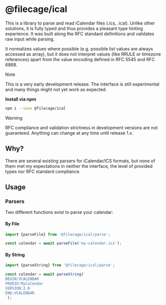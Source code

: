 # @filecage/ical
This is a library to parse and read iCalendar files (.ics, .ical). Unlike other solutions, it is fully
typed and thus provides a pleasant type hinting experience. It was built along the RFC standard definitions
and validates raw input while parsing.

It normalizes values where possible (e.g. possible list values are always accessed as array),
but it does not interpret values (like RRULE or timezone references) apart from the value encoding
defined in RFC 5545 and RFC 6868.

> [!NOTE]
> This is a very early development release. The interface is still experimental and many things might not yet
> work as expected.

**Install via npm**
```bash
npm i --save @filecage/ical
```
> [!WARNING]
> RFC compliance and validation strictness in development versions are not guaranteed.
> Anything can change at any time until release 1.x.

## Why?
There are several existing parsers for iCalendar/ICS formats, but none of them met my expectations in neither
the interface, the level of provided types nor RFC standard compliance.

## Usage
### Parsers
Two different functions exist to parse your calendar:
#### By File
```js
import {parseFile} from '@filecage/ical/parse';

const calendar = await parseFile('my-calendar.ics');
```

#### By String
```js
import {parseString} from '@filecage/ical/parse';

const calendar = await parseString(`
BEGIN:VCALENDAR
PRODID:MyCalendar
VERSION:2.0
END:VCALENDAR
`);
```
